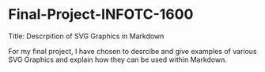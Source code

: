 # Final-Project-INFOTC-1600
Title: Descrpition of SVG Graphics in Markdown

For my final project, I have chosen to desrcibe and give examples of various SVG Graphics and explain how they can be used within Markdown. 
